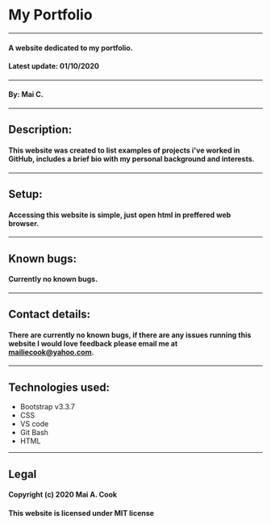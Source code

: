 # My Portfolio
---
#### A website dedicated to my portfolio. 
#### Latest update: 01/10/2020
---
#### By: Mai C.
---
## Description:
#### This website was created to list examples of projects i've worked in GitHub, includes a brief bio with my personal background and interests.
---
## Setup:
#### Accessing this website is simple, just open html in preffered web browser.
---
## Known bugs:
#### Currently no known bugs.
---
## Contact details:
#### There are currently no known bugs, if there are any  issues running this website I would love feedback please email me at mailiecook@yahoo.com. 
---
## Technologies used:
* Bootstrap v3.3.7
* CSS
* VS code
* Git Bash
* HTML
---
## Legal
#### Copyright (c) 2020 Mai A. Cook
#### This website is licensed under MIT license

